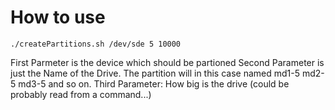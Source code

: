 # How to use
`./createPartitions.sh /dev/sde 5 10000`

First Parmeter is the device which should be partioned
Second Parameter is just the Name of the Drive. The partition will in this case named md1-5 md2-5 md3-5 and so on.
Third Parameter: How big is the drive (could be probably read from a command...)
